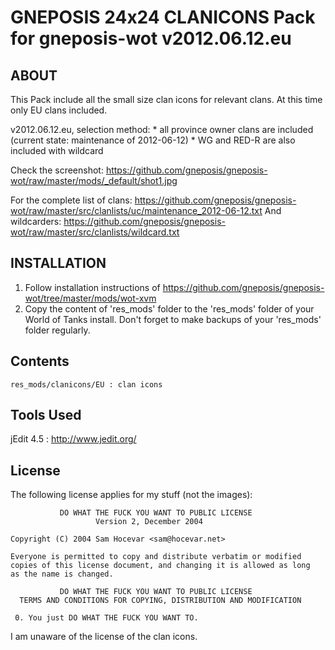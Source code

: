 GNEPOSIS 24x24 CLANICONS Pack for gneposis-wot v2012.06.12.eu
=============================================================

ABOUT
-----

This Pack include all the small size clan icons for relevant clans. At this time only EU clans included.

v2012.06.12.eu, selection method:
    * all province owner clans are included (current state: maintenance of 2012-06-12)
    * WG and RED-R are also included with wildcard

Check the screenshot: <https://github.com/gneposis/gneposis-wot/raw/master/mods/_default/shot1.jpg>

For the complete list of clans: <https://github.com/gneposis/gneposis-wot/raw/master/src/clanlists/uc/maintenance_2012-06-12.txt>
And wildcarders:  <https://github.com/gneposis/gneposis-wot/raw/master/src/clanlists/wildcard.txt>

INSTALLATION
------------
1. Follow installation instructions of <https://github.com/gneposis/gneposis-wot/tree/master/mods/wot-xvm>
2. Copy the content of 'res_mods' folder to the 'res_mods' folder of your World of Tanks install. Don't forget to make backups of your 'res_mods' folder regularly.

Contents
--------
    res_mods/clanicons/EU : clan icons

Tools Used
----------
jEdit 4.5 : <http://www.jedit.org/>

License
-------
The following license applies for my stuff (not the images):

               DO WHAT THE FUCK YOU WANT TO PUBLIC LICENSE
                       Version 2, December 2004
   
    Copyright (C) 2004 Sam Hocevar <sam@hocevar.net>
   
    Everyone is permitted to copy and distribute verbatim or modified
    copies of this license document, and changing it is allowed as long
    as the name is changed.
   
               DO WHAT THE FUCK YOU WANT TO PUBLIC LICENSE
      TERMS AND CONDITIONS FOR COPYING, DISTRIBUTION AND MODIFICATION
   
     0. You just DO WHAT THE FUCK YOU WANT TO.

I am unaware of the license of the clan icons.